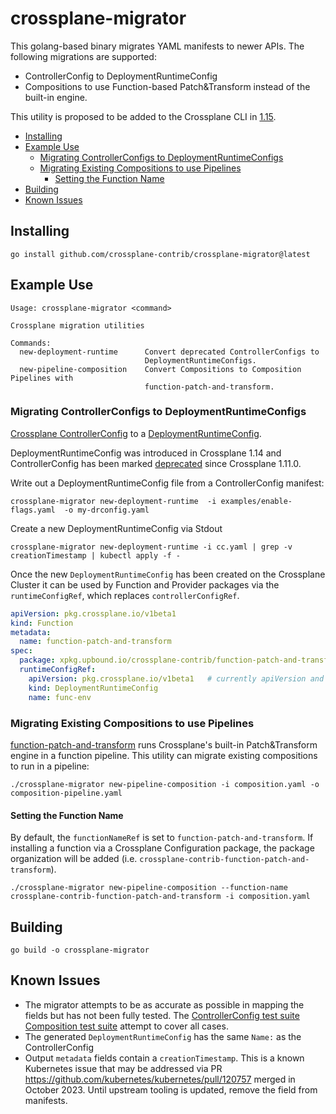 # crossplane-migrator <!-- omit in toc -->

This golang-based binary migrates YAML manifests to newer APIs. The following migrations are supported:

- ControllerConfig to DeploymentRuntimeConfig
- Compositions to use Function-based Patch&Transform instead of the built-in engine.
  
This utility is proposed to be added to the Crossplane CLI in [1.15](https://github.com/crossplane/crossplane/issues/4922).

- [Installing](#installing)
- [Example Use](#example-use)
  - [Migrating ControllerConfigs to DeploymentRuntimeConfigs](#migrating-controllerconfigs-to-deploymentruntimeconfigs)
  - [Migrating Existing Compositions to use Pipelines](#migrating-existing-compositions-to-use-pipelines)
    - [Setting the Function Name](#setting-the-function-name)
- [Building](#building)
- [Known Issues](#known-issues)

## Installing

```shell
go install github.com/crossplane-contrib/crossplane-migrator@latest
```

## Example Use

```console
Usage: crossplane-migrator <command>

Crossplane migration utilities

Commands:
  new-deployment-runtime      Convert deprecated ControllerConfigs to
                              DeploymentRuntimeConfigs.
  new-pipeline-composition    Convert Compositions to Composition Pipelines with
                              function-patch-and-transform.
```

### Migrating ControllerConfigs to DeploymentRuntimeConfigs

[Crossplane ControllerConfig](https://docs.crossplane.io/latest/concepts/packages/#speccontrollerconfigref) to a [DeploymentRuntimeConfig](https://github.com/crossplane/crossplane/blob/master/design/one-pager-package-runtime-config.md).

DeploymentRuntimeConfig was introduced in Crossplane 1.14 and ControllerConfig has been marked [deprecated](https://github.com/crossplane/crossplane/issues/3601) since Crossplane 1.11.0.

Write out a DeploymentRuntimeConfig file from a ControllerConfig manifest:

```console
crossplane-migrator new-deployment-runtime  -i examples/enable-flags.yaml  -o my-drconfig.yaml
```

Create a new DeploymentRuntimeConfig via Stdout

```console
crossplane-migrator new-deployment-runtime -i cc.yaml | grep -v creationTimestamp | kubectl apply -f - 
```  

Once the new `DeploymentRuntimeConfig` has been created on the Crossplane Cluster it can be used by Function and Provider
packages via the `runtimeConfigRef`, which replaces `controllerConfigRef`.

```yaml
apiVersion: pkg.crossplane.io/v1beta1
kind: Function
metadata:
  name: function-patch-and-transform
spec:
  package: xpkg.upbound.io/crossplane-contrib/function-patch-and-transform:v0.1.4
  runtimeConfigRef:
    apiVersion: pkg.crossplane.io/v1beta1   # currently apiVersion and kind are optional
    kind: DeploymentRuntimeConfig
    name: func-env

```

### Migrating Existing Compositions to use Pipelines

[function-patch-and-transform](https://github.com/crossplane-contrib/function-patch-and-transform) runs Crossplane's built-in Patch&Transform engine in a function pipeline. This utility can migrate existing compositions to run in a pipeline:

```console
./crossplane-migrator new-pipeline-composition -i composition.yaml -o composition-pipeline.yaml
```

#### Setting the Function Name

By default, the `functionNameRef` is set to `function-patch-and-transform`. If installing a function via a Crossplane Configuration package, the package organization will be added (i.e. `crossplane-contrib-function-patch-and-transform`).

```shell
./crossplane-migrator new-pipeline-composition --function-name crossplane-contrib-function-patch-and-transform -i composition.yaml
```

## Building

```console
go build -o crossplane-migrator
```

## Known Issues

- The migrator attempts to be as accurate as possible in mapping the fields but has not been fully tested. The [ControllerConfig test suite](newdeploymentruntime/converter_test.go) [Composition test suite](newpipeinecomposition/converter_test.go) attempt to cover all cases.
- The generated `DeploymentRuntimeConfig` has the same `Name:` as the ControllerConfig
- Output `metadata` fields contain a `creationTimestamp`. This is a known Kubernetes issue that may be addressed via PR <https://github.com/kubernetes/kubernetes/pull/120757> merged in October 2023. Until upstream tooling is updated, remove the field from manifests.
  